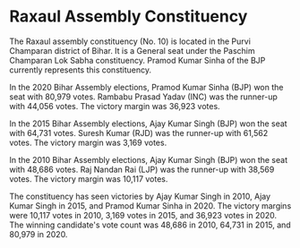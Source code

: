 # Raxaul Assembly Constituency

The Raxaul assembly constituency (No. 10) is located in the Purvi Champaran district of Bihar. It is a General seat under the Paschim Champaran Lok Sabha constituency. Pramod Kumar Sinha of the BJP currently represents this constituency.

In the 2020 Bihar Assembly elections, Pramod Kumar Sinha (BJP) won the seat with 80,979 votes. Rambabu Prasad Yadav (INC) was the runner-up with 44,056 votes. The victory margin was 36,923 votes.

In the 2015 Bihar Assembly elections, Ajay Kumar Singh (BJP) won the seat with 64,731 votes. Suresh Kumar (RJD) was the runner-up with 61,562 votes. The victory margin was 3,169 votes.

In the 2010 Bihar Assembly elections, Ajay Kumar Singh (BJP) won the seat with 48,686 votes. Raj Nandan Rai (LJP) was the runner-up with 38,569 votes. The victory margin was 10,117 votes.

The constituency has seen victories by Ajay Kumar Singh in 2010, Ajay Kumar Singh in 2015, and Pramod Kumar Sinha in 2020. The victory margins were 10,117 votes in 2010, 3,169 votes in 2015, and 36,923 votes in 2020. The winning candidate's vote count was 48,686 in 2010, 64,731 in 2015, and 80,979 in 2020.
